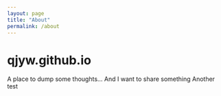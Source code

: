 ```yaml
---
layout: page
title: "About"
permalink: /about
---
```


# qjyw.github.io
A place to dump some thoughts...
And I want to share something
Another test
